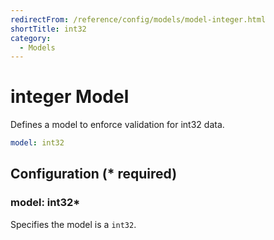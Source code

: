 ```yaml
---
redirectFrom: /reference/config/models/model-integer.html
shortTitle: int32
category:
  - Models
---
```


# integer Model

Defines a model to enforce validation for int32 data.

```yaml {1}
model: int32
```

## Configuration (\* required)

### model: int32\*

Specifies the model is a `int32`.

<!-- @include: ./.partials/number.md -->
